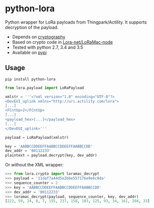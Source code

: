 # python-lora

Python wrapper for LoRa payloads from Thingpark/Actility.
It supports decryption of the payload.

- Depends on [cryptography]
- Based on crypto code in [Lora-net/LoRaMac-node]
- Tested with python 2.7, 3.4 and 3.5
- Available on [pypi]

## Usage

`pip install python-lora`

```python
from lora.payload import LoRaPayload

xmlstr = '''<?xml version="1.0" encoding="UTF-8"?>
<DevEUI_uplink xmlns="http://uri.actility.com/lora">
[...]
<FCntUp>2</FCntUp>
[...]
<payload_hex>[...]</payload_hex>
[...]
</DevEUI_uplink>'''

payload = LoRaPayload(xmlstr)

key = 'AABBCCDDEEFFAABBCCDDEEFFAABBCCDD'
dev_addr = '00112233'
plaintext = payload.decrypt(key, dev_addr)
```

Or without the XML wrapper:
```python
>>> from lora.crypto import loramac_decrypt
>>> payload = '11daf7a44d5e2bbe557176e9e6c8da'
>>> sequence_counter = 2
>>> key = 'AABBCCDDEEFFAABBCCDDEEFFAABBCCDD'
>>> dev_addr = '00112233'
>>> loramac_decrypt(payload, sequence_counter, key, dev_addr)
[222, 59, 24, 8, 7, 155, 237, 158, 103, 125, 93, 34, 161, 204, 33]
```

[cryptography]: https://cryptography.io/
[pypi]: https://pypi.python.org/pypi/python-lora
[Lora-net/LoRaMac-node]: https://github.com/Lora-net/LoRaMac-node/blob/master/src/mac/LoRaMacCrypto.c#L108
